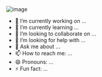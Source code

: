![image](https://user-images.githubusercontent.com/90223794/142570557-21d46cf6-a19a-4b82-97ab-ac97a38a380e.png)



- 🔭 I’m currently working on ...
- 🌱 I’m currently learning ...
- 👯 I’m looking to collaborate on ...
- 🤔 I’m looking for help with ...
- 💬 Ask me about ...
- 📫 How to reach me: ...
- 😄 Pronouns: ...
- ⚡ Fun fact: ...

